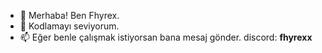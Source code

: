 - 👋 Merhaba! Ben Fhyrex.
- 💞️ Kodlamayı seviyorum.
- 📫 Eğer benle çalışmak istiyorsan bana mesaj gönder. discord: <b>fhyrexx</b>

